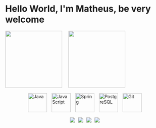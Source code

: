 <h1>Hello World, I'm Matheus, be very welcome</h1>

<!-- Bloco dos cards lado a lado -->
<div style="display: flex; gap: 20px; flex-wrap: wrap; align-items: center;">
  <img height="180em" src="https://github-readme-stats.vercel.app/api?username=Matheus-Nisholas&show_icons=true&theme=tokyonight&include_all_commits=true&count_private=true"/>
  <img height="180em" src="https://github-readme-stats.vercel.app/api/top-langs/?username=Matheus-Nisholas&layout=compact&langs_count=6&theme=tokyonight"/>
</div>

<br/>

<!-- Bloco das tecnologias -->
<div style="display: flex; gap: 15px; flex-wrap: wrap; align-items: center; justify-content: center;">
    <img src="https://cdn.jsdelivr.net/gh/devicons/devicon/icons/java/java-original-wordmark.svg" alt="Java" width="60" height="60"/>
    <img src="https://cdn.jsdelivr.net/gh/devicons/devicon/icons/javascript/javascript-original.svg" alt="JavaScript" width="60" height="60"/>
    <img src="https://cdn.jsdelivr.net/gh/devicons/devicon/icons/spring/spring-original-wordmark.svg" alt="Spring" width="60" height="60"/>
    <img src="https://cdn.jsdelivr.net/gh/devicons/devicon/icons/postgresql/postgresql-original-wordmark.svg" alt="PostgreSQL" width="60" height="60"/>
    <img src="https://cdn.jsdelivr.net/gh/devicons/devicon/icons/git/git-original-wordmark.svg" alt="Git" width="60" height="60"/>
    
</div>

<br/>


<!-- Bloco das redes sociais -->
<div style="display: flex; gap: 10px; flex-wrap: wrap; align-items: center; justify-content: center;">
  <a href="https://www.instagram.com/onisholas_/" target="_blank">
    <img src="https://img.shields.io/badge/-Instagram-%23E4405F?style=for-the-badge&logo=instagram&logoColor=white"/>
  </a>
  <a href="mailto:nisholas.contatos@outlook.com" target="_blank">
    <img src="https://img.shields.io/badge/-Outlook-%230078D4?style=for-the-badge&logo=microsoft-outlook&logoColor=white"/>
  </a>
  <a href="https://www.linkedin.com/in/nisholas-dev/" target="_blank">
    <img src="https://img.shields.io/badge/-LinkedIn-%230077B5?style=for-the-badge&logo=linkedin&logoColor=white"/>
  </a>
  <a href="https://wa.me/SEUNUMEROAQUI" target="_blank"><img src="https://img.shields.io/badge/WhatsApp-25D366?style=for-the-badge&logo=whatsapp&logoColor=white" target="_blank"></a>
</div>

